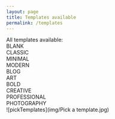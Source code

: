 ```yaml
---
layout: page
title: Templates available
permalink: /templates
---
```

All templates available:  
BLANK    
CLASSIC    
MINIMAL    
MODERN    
BLOG    
ART    
BOLD    
CREATIVE    
PROFESSIONAL    
PHOTOGRAPHY    
![pickTemplates](img/Pick a template.jpg)    